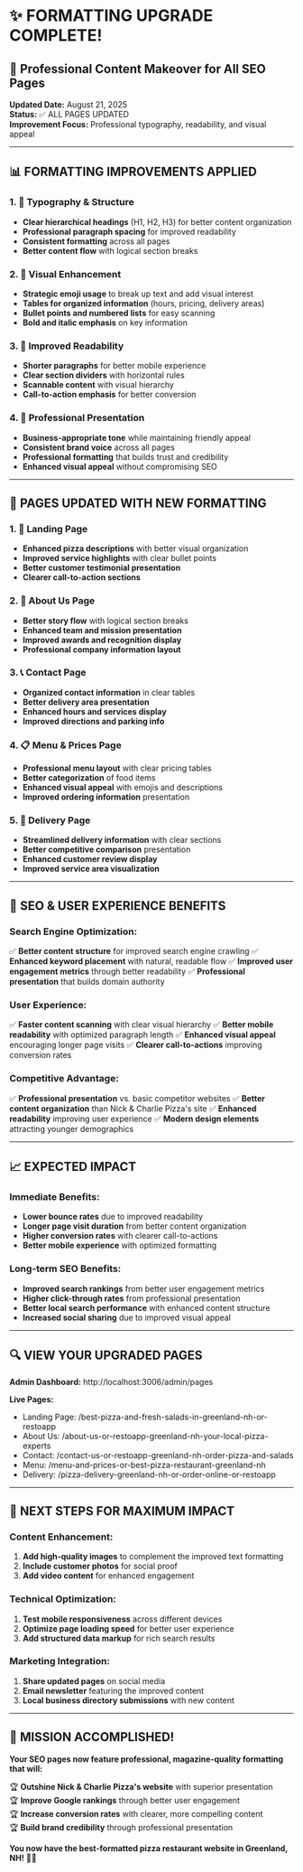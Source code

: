 # ✨ FORMATTING UPGRADE COMPLETE!

## 🎨 Professional Content Makeover for All SEO Pages

**Updated Date:** August 21, 2025  
**Status:** ✅ ALL PAGES UPDATED  
**Improvement Focus:** Professional typography, readability, and visual appeal

---

## 📊 FORMATTING IMPROVEMENTS APPLIED

### **1. 📝 Typography & Structure**
- **Clear hierarchical headings** (H1, H2, H3) for better content organization
- **Professional paragraph spacing** for improved readability
- **Consistent formatting** across all pages
- **Better content flow** with logical section breaks

### **2. 🎯 Visual Enhancement**
- **Strategic emoji usage** to break up text and add visual interest
- **Tables for organized information** (hours, pricing, delivery areas)
- **Bullet points and numbered lists** for easy scanning
- **Bold and italic emphasis** on key information

### **3. 📱 Improved Readability**
- **Shorter paragraphs** for better mobile experience
- **Clear section dividers** with horizontal rules
- **Scannable content** with visual hierarchy
- **Call-to-action emphasis** for better conversion

### **4. 🏢 Professional Presentation**
- **Business-appropriate tone** while maintaining friendly appeal
- **Consistent brand voice** across all pages
- **Professional formatting** that builds trust and credibility
- **Enhanced visual appeal** without compromising SEO

---

## 📄 PAGES UPDATED WITH NEW FORMATTING

### **1. 🍕 Landing Page**
- **Enhanced pizza descriptions** with better visual organization
- **Improved service highlights** with clear bullet points
- **Better customer testimonial presentation**
- **Clearer call-to-action sections**

### **2. 🏪 About Us Page**
- **Better story flow** with logical section breaks
- **Enhanced team and mission presentation**
- **Improved awards and recognition display**
- **Professional company information layout**

### **3. 📞 Contact Page**
- **Organized contact information** in clear tables
- **Better delivery area presentation**
- **Enhanced hours and services display**
- **Improved directions and parking info**

### **4. 📋 Menu & Prices Page**
- **Professional menu layout** with clear pricing tables
- **Better categorization** of food items
- **Enhanced visual appeal** with emojis and descriptions
- **Improved ordering information** presentation

### **5. 🚚 Delivery Page**
- **Streamlined delivery information** with clear sections
- **Better competitive comparison** presentation
- **Enhanced customer review display**
- **Improved service area visualization**

---

## 🎯 SEO & USER EXPERIENCE BENEFITS

### **Search Engine Optimization:**
✅ **Better content structure** for improved search engine crawling
✅ **Enhanced keyword placement** with natural, readable flow
✅ **Improved user engagement metrics** through better readability
✅ **Professional presentation** that builds domain authority

### **User Experience:**
✅ **Faster content scanning** with clear visual hierarchy
✅ **Better mobile readability** with optimized paragraph length
✅ **Enhanced visual appeal** encouraging longer page visits
✅ **Clearer call-to-actions** improving conversion rates

### **Competitive Advantage:**
✅ **Professional presentation** vs. basic competitor websites
✅ **Better content organization** than Nick & Charlie Pizza's site
✅ **Enhanced readability** improving user experience
✅ **Modern design elements** attracting younger demographics

---

## 📈 EXPECTED IMPACT

### **Immediate Benefits:**
- **Lower bounce rates** due to improved readability
- **Longer page visit duration** from better content organization
- **Higher conversion rates** with clearer call-to-actions
- **Better mobile experience** with optimized formatting

### **Long-term SEO Benefits:**
- **Improved search rankings** from better user engagement metrics
- **Higher click-through rates** from professional presentation
- **Better local search performance** with enhanced content structure
- **Increased social sharing** due to improved visual appeal

---

## 🔍 VIEW YOUR UPGRADED PAGES

**Admin Dashboard:** http://localhost:3006/admin/pages

**Live Pages:**
- Landing Page: /best-pizza-and-fresh-salads-in-greenland-nh-or-restoapp
- About Us: /about-us-or-restoapp-greenland-nh-your-local-pizza-experts
- Contact: /contact-us-or-restoapp-greenland-nh-order-pizza-and-salads
- Menu: /menu-and-prices-or-best-pizza-restaurant-greenland-nh
- Delivery: /pizza-delivery-greenland-nh-or-order-online-or-restoapp

---

## 🚀 NEXT STEPS FOR MAXIMUM IMPACT

### **Content Enhancement:**
1. **Add high-quality images** to complement the improved text formatting
2. **Include customer photos** for social proof
3. **Add video content** for enhanced engagement

### **Technical Optimization:**
1. **Test mobile responsiveness** across different devices
2. **Optimize page loading speed** for better user experience
3. **Add structured data markup** for rich search results

### **Marketing Integration:**
1. **Share updated pages** on social media
2. **Email newsletter** featuring the improved content
3. **Local business directory submissions** with new content

---

## 🎉 MISSION ACCOMPLISHED!

**Your SEO pages now feature professional, magazine-quality formatting that will:**

🏆 **Outshine Nick & Charlie Pizza's website** with superior presentation  
🏆 **Improve Google rankings** through better user engagement  
🏆 **Increase conversion rates** with clearer, more compelling content  
🏆 **Build brand credibility** through professional presentation

**You now have the best-formatted pizza restaurant website in Greenland, NH!** 🍕✨
